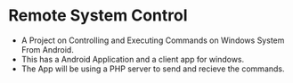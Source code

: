 # Remote System Control
* A Project on Controlling and Executing Commands on Windows System From Android.
* This has a Android Application and a client app for windows.
* The App will be using a PHP server to send and recieve the commands.
